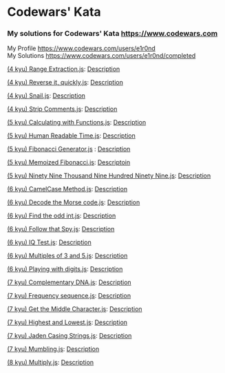 # Codewars' Kata

### My solutions for Codewars' Kata https://www.codewars.com

My Profile https://www.codewars.com/users/e1r0nd<br>
My Solutions https://www.codewars.com/users/e1r0nd/completed

[(4 kyu) Range Extraction.js]((4%20kyu)%20Range%20Extraction.js): [Description](https://www.codewars.com/kata/range-extraction)

[(4 kyu) Reverse it, quickly.js]((4%20kyu)%20Reverse%20it%2C%20quickly.js): [Description](https://www.codewars.com/kata/reverse-it-quickly)

[(4 kyu) Snail.js]((4%20kyu)%20Snail.js): [Description](https://www.codewars.com/kata/snail/javascript)

[(4 kyu) Strip Comments.js]((4%20kyu)%20Strip%20Comments.js): [Description](https://www.codewars.com/kata/51c8e37cee245da6b40000bd)

[(5 kyu) Calculating with Functions.js]((5%20kyu)%20Calculating%20with%20Functions.js): [Description](https://www.codewars.com/kata/525f3eda17c7cd9f9e000b39/)

[(5 kyu) Human Readable Time.js]((5%20kyu)%20Human%20Readable%20Time.js): [Description](https://www.codewars.com/kata/human-readable-time)

[(5 kyu) Fibonacci Generator.js]((5%20kyu)%20Fibonacci%20Generator.js) : [Description](https://www.codewars.com/kata/522498c9906b0cfcb40001fc)

[(5 kyu) Memoized Fibonacci.js]((5%20kyu)%20Memoized%20Fibonacci.js): [Descriptoin](https://www.codewars.com/kata/memoized-fibonacci)

[(5 kyu) Ninety Nine Thousand Nine Hundred Ninety Nine.js]((5%20kyu)%20Ninety%20Nine%20Thousand%20Nine%20Hundred%20Ninety%20Nine.js): [Description](https://www.codewars.com/kata/5463c8db865001c1710003b2)

[(6 kyu) CamelCase Method.js]((6%20kyu)%20CamelCase%20Method.js): [Description](https://www.codewars.com/kata/camelcase-method)

[(6 kyu) Decode the Morse code.js]((6%20kyu)%20Decode%20the%20Morse%20code.js): [Description](https://www.codewars.com/kata/decode-the-morse-code)

[(6 kyu) Find the odd int.js]((6%20kyu)%20Find%20the%20odd%20int.js): [Description](https://www.codewars.com/kata/find-the-odd-int)

[(6 kyu) Follow that Spy.js]((6%20kyu)%20Follow%20that%20Spy.js): [Description](https://www.codewars.com/kata/follow-that-spy)

[(6 kyu) IQ Test.js]((6%20kyu)%20IQ%20Test.js): [Description](https://www.codewars.com/kata/iq-test)

[(6 kyu) Multiples of 3 and 5.js]((6%20kyu)%20Multiples%20of%203%20and%205.js): [Description](https://www.codewars.com/kata/multiples-of-3-and-5)

[(6 kyu) Playing with digits.js]((6%20kyu)%20Playing%20with%20digits.js): [Description](https://www.codewars.com/kata/playing-with-digits)

[(7 kyu) Complementary DNA.js]((7%20kyu)%20Complementary%20DNA.js): [Description](https://www.codewars.com/kata/complementary-dna/)

[(7 kyu) Frequency sequence.js]((7%20kyu)%20Frequency%20sequence.js): [Description](https://www.codewars.com/kata/frequency-sequence/)

[(7 kyu) Get the Middle Character.js]((7%20kyu)%20Get%20the%20Middle%20Character.js): [Description](https://www.codewars.com/kata/get-the-middle-character/)

[(7 kyu) Highest and Lowest.js]((7%20kyu)%20Highest%20and%20Lowest.js): [Description](https://www.codewars.com/kata/highest-and-lowest/)

[(7 kyu) Jaden Casing Strings.js]((7%20kyu)%20Jaden%20Casing%20Strings.js): [Description](https://www.codewars.com/kata/jaden-casing-strings/)

[(7 kyu) Mumbling.js]((7%20kyu)%20Mumbling.js): [Description](https://www.codewars.com/kata/mumbling/)


[(8 kyu) Multiply.js]((8%20kyu)%20Multiply.js): [Description](https://www.codewars.com/kata/multiply/)
